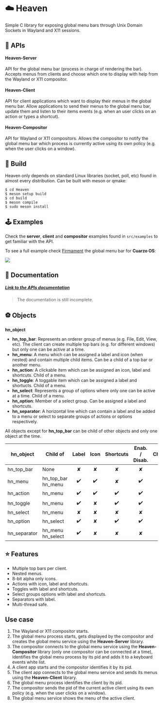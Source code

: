 # ☁️ Heaven

Simple C library for exposing global menu bars through Unix Domain Sockets in Wayland and X11 sessions.

## 🧩 APIs

#### Heaven-Server

API for the global menu bar (process in charge of rendering the bar). Accepts menus from clients and choose which one to display with help from the Wayland or X11 compositor.

#### Heaven-Client

API for client applications which want to display their menus in the global menu bar. Allow applications to send their menus to the global menu bar, update them and listen to their items events (e.g. when an user clicks on an action or types a shortcut).

#### Heaven-Compositor

API for Wayland or X11 compositors. Allows the compositor to notify the global menu bar which process is currently active using its own policy (e.g. when the user clicks on a window).

## 🔨 Build

Heaven only depends on standard Linux libraries (socket, poll, etc) found in almost every distribution. Can be built with meson or qmake:

```
$ cd Heaven
$ meson setup build
$ cd build
$ meson compile
$ sudo meson install
```

## 🕹️ Examples

Check the **server**, **client** and **compositor** examples found in `src/examples` to get familiar with the API.

To see a full example check [Firmament](https://github.com/CuarzoSoftware/Firmament) the global menu bar for **Cuarzo OS**:

![](https://i.imgur.com/StKlGbk.png)

## 📖 Documentation
##### [Link to the APIs documentation](https://ehopperdietzel.github.io/Heaven/ "Link to the API documentation")

> The documentation is still incomplete.

## ⚽ Objects

**hn_object**
* **hn_top_bar**: Represents an orderer group of menus (e.g. File, Edit, View, etc). The client can create multiple top bars (e.g. for different windows) but only one can be active at a time.
* **hn_menu**: A menu which can be assigned a label and icon (when nested) and contain multiple child items. Can be a child of a top bar or another menu.
* **hn_action**: A clickable item which can be assigned an icon, label and shortcuts. Child of a menu.
* **hn_toggle**: A toggable item which can be assigned a label and shortucts. Child of a menu.
* **hn_select**: Represents a group of options where only one can be active at a time. Child of a menu.
* **hn_option**: Member of a select group. Can be assigned a label and shortcuts.
* **hn_separator**: A horizontal line which can contain a label and be added to a menu or select to separate groups of actions or options respectively.

All objects except for **hn_top_bar** can be child of other objects and only one object at the time.

|  hn_object | Child of  |  Label |  Icon | Shortcuts  |  Enab. / Disab.| Checked | Active
| ------------ | ------------ | ------------ | ------------ | ------------ | ------------ | ------------ | ------------ |
|  hn_top_bar | None  |  <center>✘</center> | <center>✘</center>   |  <center>✘</center>     |  <center>✘</center> | <center>✘</center> | <center>✔️</center> |
|  hn_menu |   hn_top_bar <br> hn_menu | <center>✔️</center>  | <center>✔️</center>  |   <center>✘</center>   |  <center>✔️</center>  | <center>✘</center>   | <center>✘</center>   | 
|  hn_action | hn_menu  | <center>✔️</center>  |  <center>✔️</center> | <center>✔️</center>   |  <center>✔️</center>  |<center>✘</center>   | <center>✘</center>   | 
|  hn_toggle |  hn_menu |  <center>✔️</center> | <center>✘</center>   |  <center>✔️</center>  |  <center>✔️</center>  |<center>✔️</center>  |<center>✘</center>   | 
|  hn_select| hn_menu  | <center>✘</center>  | <center>✘</center>   |  <center>✘</center>  |  <center>✘</center>  | <center>✘</center>  | <center>✘</center>  |
|  hn_option | hn_select  | <center>✔️</center>  | <center>✘</center>   |  <center>✔️</center>  |  <center>✔️</center>  |  <center>✘</center>   |  <center>✔️</center>  | 
|  hn_separator | hn_menu <br> hn_select |  <center>✔️</center> | <center>✘</center>   |  <center>✘</center>    | <center>✘</center>  | <center>✘</center>  | <center>✘</center>  |


## ⭐ Features

* Multiple top bars per client.
* Nested menus.
* 8-bit alpha only icons.
* Actions with icon, label and shortcuts.
* Toggles with label and shortcuts.
* Select groups options with label and shortcuts.
* Separators with label.
* Multi-thread safe.

## Use case

1. The Wayland or X11 compositor starts.
2. The global menu process starts, gets displayed by the compositor and creates the global menu service using the **Heaven-Server** library.
3. The compositor connects to the global menu service using the **Heaven-Compositor** library (only one compositor can be connected at a time), identifies the global menu process by its pid and adds it to a keyboard events white list.
4. A client app starts and the compositor identifies it by its pid.
5. The client app connects to the global menu service and sends its menus using the **Heaven-Client**  library.
6. The global menu process identifies the client by its pid.
7. The compositor sends the pid of the current active client using its own policy (e.g. when the user clicks on a window). 
8. The global menu service shows the menu of the active client.


